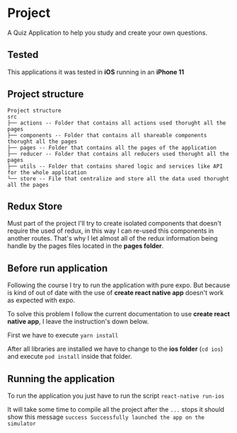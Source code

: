 # Project

A Quiz Application to help you study and create your own questions.

## Tested

This applications it was tested in **iOS** running in an **iPhone 11**

## Project structure

```
Project structure
src
├── actions -- Folder that contains all actions used thorught all the pages
├── components -- Folder that contains all shareable components thorught all the pages 
├── pages -- Folder that contains all the pages of the application
├── reducer -- Folder that contains all reducers used thorught all the pages
├── utils -- Folder that contains shared logic and services like API for the whole application 
└── store -- File that centralize and store all the data used thorught all the pages
```

## Redux Store

Must part of the project I'll try to create isolated components that doesn't require the used of redux, in this way 
I can re-used this components in another routes. That's why I let almost all of the redux information being handle 
by the pages files located in the **pages folder**. 

## Before run application

Following the course I try to run the application with pure expo. But because is kind of out of date with the use of 
**create react native app** doesn't work as expected with expo. 

To solve this problem I follow the current documentation to use **create react native app**, I leave the instruction's 
down below.

First we have to execute ``yarn install``

After all libraries are installed we have to change to the **ios folder** (`cd ios`) and execute ``pod install`` 
inside that folder. 

## Running the application

To run the application you just have to run the script ``react-native run-ios``

It will take some time to compile all the project after the ``...`` stops it should show this
message ``success Successfully launched the app on the simulator``
